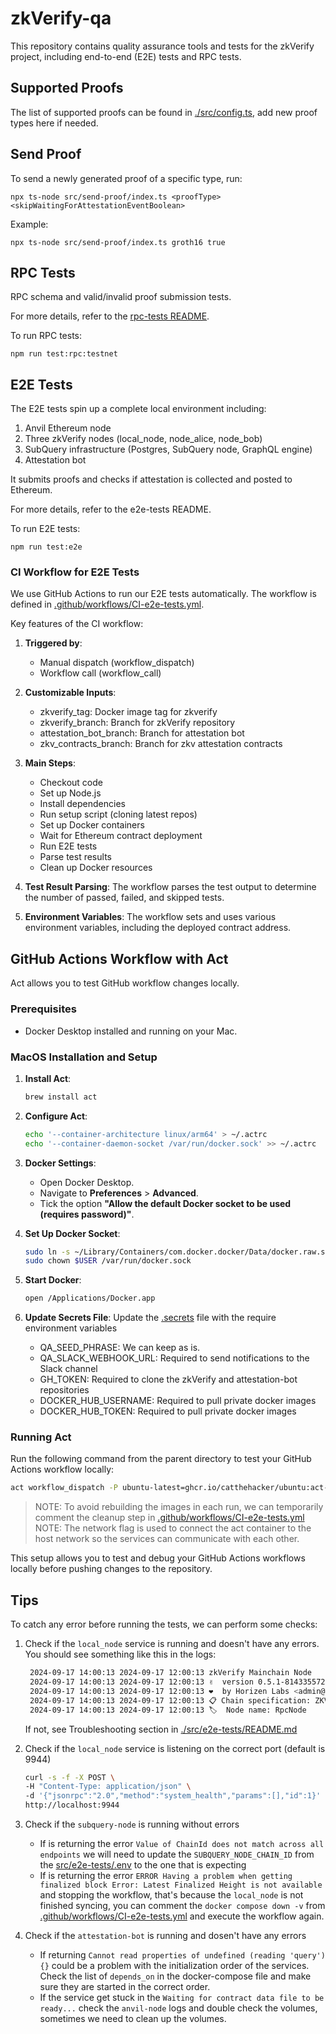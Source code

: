 # zkVerify-qa

This repository contains quality assurance tools and tests for the zkVerify project, including end-to-end (E2E) tests and RPC tests.

## Supported Proofs

The list of supported proofs can be found in [./src/config.ts](./src/config.ts), add new proof types here if needed.

## Send Proof

To send a newly generated proof of a specific type, run:

```shell
npx ts-node src/send-proof/index.ts <proofType> <skipWaitingForAttestationEventBoolean>
```

Example:

```shell
npx ts-node src/send-proof/index.ts groth16 true
```

## RPC Tests

RPC schema and valid/invalid proof submission tests.

For more details, refer to the [rpc-tests README](./src/rpc-tests/README.md).

To run RPC tests:

```shell
npm run test:rpc:testnet
```

## E2E Tests

The E2E tests spin up a complete local environment including:

1. Anvil Ethereum node
2. Three zkVerify nodes (local_node, node_alice, node_bob)
3. SubQuery infrastructure (Postgres, SubQuery node, GraphQL engine)
4. Attestation bot

It submits proofs and checks if attestation is collected and posted to Ethereum.

For more details, refer to the e2e-tests README.

To run E2E tests:

```shell
npm run test:e2e
```

### CI Workflow for E2E Tests

We use GitHub Actions to run our E2E tests automatically. The workflow is defined in [.github/workflows/CI-e2e-tests.yml](.github/workflows/CI-e2e-tests.yml).

Key features of the CI workflow:

1. **Triggered by**:

   - Manual dispatch (workflow_dispatch)
   - Workflow call (workflow_call)

2. **Customizable Inputs**:

   - zkverify_tag: Docker image tag for zkverify
   - zkverify_branch: Branch for zkVerify repository
   - attestation_bot_branch: Branch for attestation bot
   - zkv_contracts_branch: Branch for zkv attestation contracts

3. **Main Steps**:

   - Checkout code
   - Set up Node.js
   - Install dependencies
   - Run setup script (cloning latest repos)
   - Set up Docker containers
   - Wait for Ethereum contract deployment
   - Run E2E tests
   - Parse test results
   - Clean up Docker resources

4. **Test Result Parsing**:
   The workflow parses the test output to determine the number of passed, failed, and skipped tests.

5. **Environment Variables**:
   The workflow sets and uses various environment variables, including the deployed contract address.

## GitHub Actions Workflow with Act

Act allows you to test GitHub workflow changes locally.

### Prerequisites

- Docker Desktop installed and running on your Mac.

### MacOS Installation and Setup

1. **Install Act**:

   ```sh
   brew install act
   ```

2. **Configure Act**:

   ```sh
   echo '--container-architecture linux/arm64' > ~/.actrc
   echo '--container-daemon-socket /var/run/docker.sock' >> ~/.actrc
   ```

3. **Docker Settings**:

   - Open Docker Desktop.
   - Navigate to **Preferences** > **Advanced**.
   - Tick the option **"Allow the default Docker socket to be used (requires password)"**.

4. **Set Up Docker Socket**:

   ```sh
   sudo ln -s ~/Library/Containers/com.docker.docker/Data/docker.raw.sock /var/run/docker.sock
   sudo chown $USER /var/run/docker.sock
   ```

5. **Start Docker**:

   ```sh
   open /Applications/Docker.app
   ```

6. **Update Secrets File**:
   Update the [.secrets](.secrets) file with the require environment variables

   - QA_SEED_PHRASE: We can keep as is.
   - QA_SLACK_WEBHOOK_URL: Required to send notifications to the Slack channel
   - GH_TOKEN: Required to clone the zkVerify and attestation-bot repositories
   - DOCKER_HUB_USERNAME: Required to pull private docker images
   - DOCKER_HUB_TOKEN: Required to pull private docker images

### Running Act

Run the following command from the parent directory to test your GitHub Actions workflow locally:

```sh
act workflow_dispatch -P ubuntu-latest=ghcr.io/catthehacker/ubuntu:act-latest --network host
```

> NOTE: To avoid rebuilding the images in each run, we can temporarily comment the cleanup step in [.github/workflows/CI-e2e-tests.yml](.github/workflows/CI-e2e-tests.yml)
> NOTE: The network flag is used to connect the act container to the host network so the services can communicate with each other.

This setup allows you to test and debug your GitHub Actions workflows locally before pushing changes to the repository.

## Tips

To catch any error before running the tests, we can perform some checks:

1. Check if the `local_node` service is running and doesn't have any errors. You should see something like this in the logs:

   ```bash
    2024-09-17 14:00:13 2024-09-17 12:00:13 zkVerify Mainchain Node
    2024-09-17 14:00:13 2024-09-17 12:00:13 ✌️  version 0.5.1-814335572eb
    2024-09-17 14:00:13 2024-09-17 12:00:13 ❤️  by Horizen Labs <admin@horizenlabs.io>, 2024-2024
    2024-09-17 14:00:13 2024-09-17 12:00:13 📋 Chain specification: ZKV Local
    2024-09-17 14:00:13 2024-09-17 12:00:13 🏷  Node name: RpcNode
   ```

   If not, see Troubleshooting section in [./src/e2e-tests/README.md](./src/e2e-tests/README.md#L106)

2. Check if the `local_node` service is listening on the correct port (default is 9944)

   ```bash
   curl -s -f -X POST \
   -H "Content-Type: application/json" \
   -d '{"jsonrpc":"2.0","method":"system_health","params":[],"id":1}' \
   http://localhost:9944
   ```

3. Check if the `subquery-node` is running without errors

   - If is returning the error `Value of ChainId does not match across all endpoints` we will need to update the `SUBQUERY_NODE_CHAIN_ID` from the [src/e2e-tests/.env](./src/e2e-tests/.env#L19) to the one that is expecting
   - If is returning the error `ERROR Having a problem when getting finalized block Error: Latest Finalized Height is not available` and stopping the workflow, that's because the `local_node` is not finished syncing, you can comment the `docker compose down -v` from [.github/workflows/CI-e2e-tests.yml](.github/workflows/CI-e2e-tests.yml#L95) and execute the workflow again.

4. Check if the `attestation-bot` is running and dosen't have any errors
   - If returning `Cannot read properties of undefined (reading 'query') {}` could be a problem with the initialization order of the services. Check the list of `depends_on` in the docker-compose file and make sure they are started in the correct order.
   - If the service get stuck in the `Waiting for contract data file to be ready...` check the `anvil-node` logs and double check the volumes, sometimes we need to clean up the volumes.
